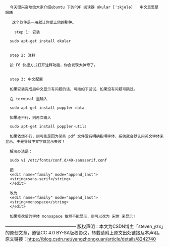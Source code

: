       今天很兴奋地给大家介绍ubuntu 下的PDF 阅读器 okular [ˈɔkjələ]   中文意思是 眼睛
    
       这个软件是一用就让你爱上他的那种。
    
        step 1: 安装
    
      sudo apt-get install okular


      step 2: 注释
    
      按 F6 快捷方式打开注释功能，你会发现太神奇了。


      step 3: 中文配置
    
      如果安装完成后中文显示有问题的话，可按如下试试，如果没有问题可跳过。
    
      在 terminal 里输入
    
      sudo apt-get install poppler-data
    
      如果还不行，则再次输入
    
      sudo apt-get install poppler-utils
    
      如果依然不行，则可能是因为某些 pdf 文件没有明确指明字体，系统就会默认用英文字体来显示，于是导致中文字体显示失败！
    
      解决办法是：
    
      sudo vi /etc/fonts/conf.d/49-sansserif.conf
    
      把
      <edit name="family" mode="append_last">
      <string>sans-serif</string>
      </edit>
    
      改为
      <edit name="family" mode="append_last">
      <string>monospace</string>
      </edit>
    
      如果修改后的字体 monospace 依然不能显示，则可以改为 宋体 来显示！
————————————————
版权声明：本文为CSDN博主「steven_yzx」的原创文章，遵循CC 4.0 BY-SA版权协议，转载请附上原文出处链接及本声明。
原文链接：https://blog.csdn.net/yangzhongxuan/article/details/8242740